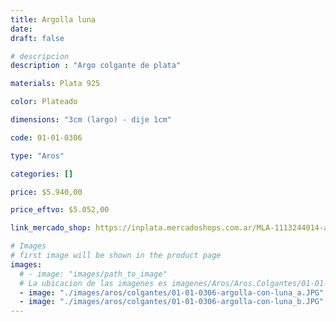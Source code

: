 ```yaml
---
title: Argolla luna
date: 
draft: false

# descripcion
description : "Argo colgante de plata"

materials: Plata 925

color: Plateado

dimensions: "3cm (largo) - dije 1cm"

code: 01-01-0306

type: "Aros"

categories: []

price: $5.940,00

price_eftvo: $5.052,00

link_mercado_shop: https://inplata.mercadoshops.com.ar/MLA-1113244014-aros-plata-925-argolla-dije-luna-colgante-_JM

# Images
# first image will be shown in the product page
images:
  # - image: "images/path_to_image"
  # La ubicacion de las imagenes es imagenes/Aros/Aros.Colgantes/01-01-0306-argolla-luna
  - image: "./images/aros/colgantes/01-01-0306-argolla-con-luna_a.JPG"
  - image: "./images/aros/colgantes/01-01-0306-argolla-con-luna_b.JPG"
---
```

